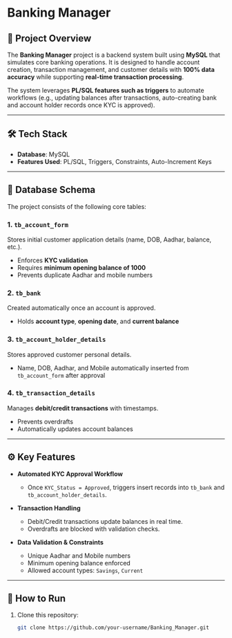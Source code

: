 # Banking Manager

## 📌 Project Overview
The **Banking Manager** project is a backend system built using **MySQL** that simulates core banking operations. It is designed to handle account creation, transaction management, and customer details with **100% data accuracy** while supporting **real-time transaction processing**.

The system leverages **PL/SQL features such as triggers** to automate workflows (e.g., updating balances after transactions, auto-creating bank and account holder records once KYC is approved).

---

## 🛠 Tech Stack
- **Database**: MySQL  
- **Features Used**: PL/SQL, Triggers, Constraints, Auto-Increment Keys  

---

## 📂 Database Schema
The project consists of the following core tables:

### 1. `tb_account_form`
Stores initial customer application details (name, DOB, Aadhar, balance, etc.).  
- Enforces **KYC validation**  
- Requires **minimum opening balance of 1000**  
- Prevents duplicate Aadhar and mobile numbers  

### 2. `tb_bank`
Created automatically once an account is approved.  
- Holds **account type**, **opening date**, and **current balance**  

### 3. `tb_account_holder_details`
Stores approved customer personal details.  
- Name, DOB, Aadhar, and Mobile automatically inserted from `tb_account_form` after approval  

### 4. `tb_transaction_details`
Manages **debit/credit transactions** with timestamps.  
- Prevents overdrafts  
- Automatically updates account balances  

---

## ⚙️ Key Features
- **Automated KYC Approval Workflow**  
  - Once `KYC_Status = Approved`, triggers insert records into `tb_bank` and `tb_account_holder_details`.  

- **Transaction Handling**  
  - Debit/Credit transactions update balances in real time.  
  - Overdrafts are blocked with validation checks.  

- **Data Validation & Constraints**  
  - Unique Aadhar and Mobile numbers  
  - Minimum opening balance enforced  
  - Allowed account types: `Savings`, `Current`  

---

## 🚀 How to Run
1. Clone this repository:
   ```bash
   git clone https://github.com/your-username/Banking_Manager.git
